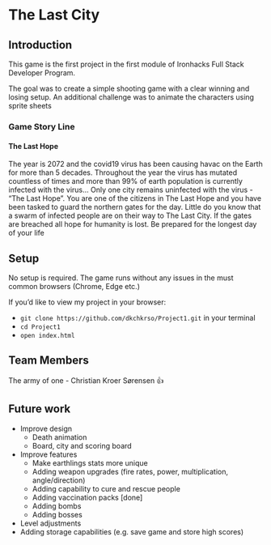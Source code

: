 # The Last City

## Introduction
This game is the first project in the first module of Ironhacks Full Stack Developer Program.

The goal was to create a simple shooting game with a clear winning and losing setup.
An additional challenge was to animate the characters using sprite sheets

### Game Story Line

#### The Last Hope
The year is 2072 and the covid19 virus has been causing havac on the Earth for more than 5 decades.
Throughout the year the virus has mutated countless of times and more than 99% of earth population is currently infected with the virus… 
Only one city remains uninfected with the virus - “The Last Hope”.
You are one of the citizens in The Last Hope and you have been tasked to guard the northern gates for the day. Little do you know that a swarm of infected people are on their way to The Last City. If the gates are breached all hope for humanity is lost.
Be prepared for the longest day of your life

## Setup
No setup is required. The game runs without any issues in the must common browsers (Chrome, Edge etc.)

If you’d like to view my project in your browser:

- `git clone https://github.com/dkchkrso/Project1.git` in your terminal
- `cd Project1`
- `open index.html`

## Team Members
The army of one - Christian Kroer Sørensen :+1:

## Future work
- Improve design
  - Death animation
  - Board, city and scoring board
- Improve features
  - Make earthlings stats more unique
  - Adding weapon upgrades (fire rates, power, multiplication, angle/direction)
  - Adding capability to cure and rescue people
  - Adding vaccination packs [done]
  - Adding bombs
  - Adding bosses
- Level adjustments
- Adding storage capabilities (e.g. save game and store high scores)